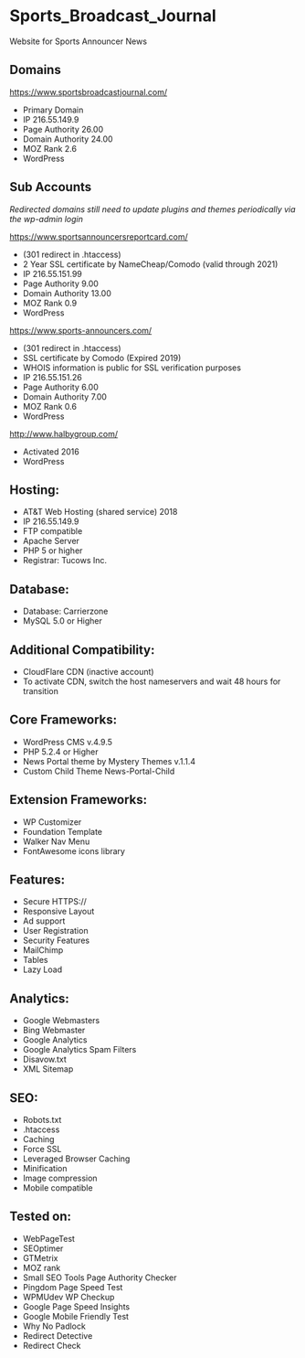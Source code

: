 # Sports_Broadcast_Journal
Website for Sports Announcer News

## Domains
https://www.sportsbroadcastjournal.com/
- Primary Domain
- IP 216.55.149.9
- Page Authority 26.00
- Domain Authority 24.00
- MOZ Rank 2.6
- WordPress 

## Sub Accounts
*Redirected domains still need to update plugins and themes periodically via the wp-admin login*

https://www.sportsannouncersreportcard.com/
- (301 redirect in .htaccess)
- 2 Year SSL certificate by NameCheap/Comodo (valid through 2021)
- IP 216.55.151.99
- Page Authority 9.00
- Domain Authority 13.00
- MOZ Rank 0.9
- WordPress 

https://www.sports-announcers.com/ 
- (301 redirect in .htaccess)
- SSL certificate by Comodo (Expired 2019)
- WHOIS information is public for SSL verification purposes
- IP 216.55.151.26
- Page Authority 6.00
- Domain Authority 7.00
- MOZ Rank 0.6
- WordPress 

http://www.halbygroup.com/ 
- Activated 2016
- WordPress 

## Hosting:
- AT&T Web Hosting (shared service) 2018
- IP 216.55.149.9
- FTP compatible
- Apache Server
- PHP 5 or higher
- Registrar: Tucows Inc.

## Database:
- Database: Carrierzone
- MySQL 5.0 or Higher

## Additional Compatibility: 
- CloudFlare CDN (inactive account)
- To activate CDN, switch the host nameservers and wait 48 hours for transition

## Core Frameworks:
- WordPress CMS v.4.9.5
- PHP 5.2.4 or Higher
- News Portal theme by Mystery Themes v.1.1.4
- Custom Child Theme News-Portal-Child

## Extension Frameworks:
- WP Customizer
- Foundation Template
- Walker Nav Menu
- FontAwesome icons library

## Features:
- Secure HTTPS://
- Responsive Layout
- Ad support
- User Registration
- Security Features
- MailChimp
- Tables
- Lazy Load

## Analytics:
- Google Webmasters
- Bing Webmaster
- Google Analytics
- Google Analytics Spam Filters 
- Disavow.txt
- XML Sitemap

## SEO:
- Robots.txt
- .htaccess
- Caching
- Force SSL
- Leveraged Browser Caching
- Minification
- Image compression
- Mobile compatible

## Tested on:
- WebPageTest
- SEOptimer
- GTMetrix
- MOZ rank
- Small SEO Tools Page Authority Checker
- Pingdom Page Speed Test
- WPMUdev WP Checkup
- Google Page Speed Insights
- Google Mobile Friendly Test
- Why No Padlock
- Redirect Detective
- Redirect Check
